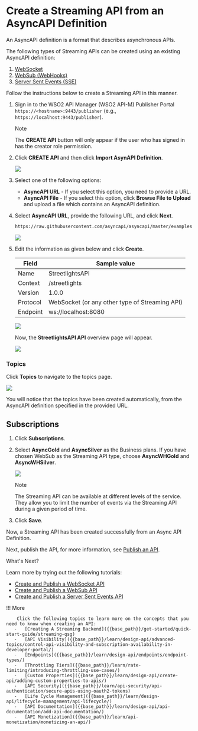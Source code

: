 # Create a Streaming API from an AsyncAPI Definition

An AsyncAPI definition is a format that describes asynchronous APIs. 

The following types of Streaming APIs can be created using an existing AsyncAPI definition:

1. [WebSocket]({{base_path}}/design/create-api/create-streaming-api/create-a-websocket-streaming-api)
2. [WebSub (WebHooks)]({{base_path}}/design/create-api/create-streaming-api/create-a-websub-streaming-api)
3. [Server Sent Events (SSE)]({{base_path}}/design/create-api/create-streaming-api/create-a-sse-streaming-api)

Follow the instructions below to create a Streaming API in this manner.


1. Sign in to the WSO2 API Manager (WSO2 API-M) Publisher Portal `https://<hostname>:9443/publisher` (e.g., `https://localhost:9443/publisher`).

    <html><div class="admonition note">
      <p class="admonition-title">Note</p>
      <p>The <b>CREATE API</b> button will only appear if the user who has signed in has the creator role permission.</p>
      </div>
    </html>

2. Click **CREATE API** and then click **Import AsynAPI Definition**.

    [![]({{base_path}}/assets/img/learn/design-api/streaming-api-from-asyncapi/import-asyncapi-definition.png)]({{base_path}}/assets/img/learn/design-api/streaming-api-from-asyncapi/import-asyncapi-definition.png)

3. Select one of the following options:

	* **AsyncAPI URL** - If you select this option, you need to provide a URL.
	* **AsyncAPI File** - If you select this option, click **Browse File to Upload** and upload a file which contains an AsyncAPI definition.

4.  Select **AsyncAPI URL**, provide the following URL, and click **Next**. 

     ```sh
     https://raw.githubusercontent.com/asyncapi/asyncapi/master/examples/2.0.0/streetlights.yml
     ```

     [![]({{base_path}}/assets/img/learn/design-api/streaming-api-from-asyncapi/websocket/websocket-streaming-api-from-asyncapi-url-import.png)]({{base_path}}/assets/img/learn/design-api/streaming-api-from-asyncapi/websocket/websocket-streaming-api-from-asyncapi-url-import.png)

5.  Edit the information as given below and click **Create**.

     | **Field**   | **Sample value** |
     |-------------|------------------|
     | Name | StreetlightsAPI |
     | Context | /streetlights |
     | Version | 1.0.0 |
     | Protocol | WebSocket (or any other type of Streaming API) |
     | Endpoint | ws://localhost:8080 |
 
     [![]({{base_path}}/assets/img/learn/design-api/streaming-api-from-asyncapi/websocket/websocket-streaming-api-from-asyncapi-configure-values.png)]({{base_path}}/assets/img/learn/design-api/streaming-api-from-asyncapi/websocket/websocket-streaming-api-from-asyncapi-configure-values.png)

     Now, the **StreetlightsAPI API** overview page will appear.

     [![]({{base_path}}/assets/img/learn/design-api/streaming-api-from-asyncapi/websocket/websocket-streaming-api-from-asyncapi-overview.png)]({{base_path}}/assets/img/learn/design-api/streaming-api-from-asyncapi/websocket/websocket-streaming-api-from-asyncapi-overview.png)

### Topics
   
Click **Topics** to navigate to the topics page.

[![]({{base_path}}/assets/img/learn/design-api/streaming-api-from-asyncapi/websocket/websocket-streaming-api-from-asyncapi-topics.png)]({{base_path}}/assets/img/learn/design-api/streaming-api-from-asyncapi/websocket/websocket-streaming-api-from-asyncapi-topics.png)

You will notice that the topics have been created automatically, from the AsyncAPI definition specified in the provided URL.


## Subscriptions

1. Click **Subscriptions**.

2. Select **AsyncGold** and **AsyncSilver** as the Business plans. If you have chosen WebSub as the Streaming API type, choose **AsyncWHGold** and **AsyncWHSilver**.

     [![]({{base_path}}/assets/img/learn/design-api/streaming-api-from-asyncapi/websocket/websocket-streaming-api-from-asyncapi-subscriptions.png)]({{base_path}}/assets/img/learn/design-api/streaming-api-from-asyncapi/websocket/websocket-streaming-api-from-asyncapi-subscriptions.png)

     <html>
     <div class="admonition note">
     <p class="admonition-title">Note</p>
     <p> The Streaming API can be available at different levels of the service. They allow you to limit the number of events via the Streaming API during a given period of time.</p>
     </div>
     </html>

3. Click **Save**.

Now, a Streaming API has been created successfully from an Async API Definition. 

Next, publish the API, for more information, see [Publish an API]({{base_path}}/learn/design-api/publish-api/publish-an-api).


<div class="admonition note">
<p class="admonition-title">What's Next?</p>
<p>Learn more by trying out the following tutorials: 
<ul>
<li><a href="{{base_path}}/tutorials/streaming-api/create-and-publish-websocket-api">Create and Publish a WebSocket API</a></li>
<li><a href="{{base_path}}/tutorials/streaming-api/create-and-publish-websub-api">Create and Publish a WebSub API</a></li>
<li><a href="{{base_path}}/tutorials/streaming-api/create-and-publish-sse-api">Create and Publish a Server Sent Events API</a></li>
</ul>
</p>
</div>


!!! More

        Click the following topics to learn more on the concepts that you need to know when creating an API:
       -   [Creating A Streaming Backend]({{base_path}}/get-started/quick-start-guide/streaming-qsg)
       -   [API Visibility]({{base_path}}/learn/design-api/advanced-topics/control-api-visibility-and-subscription-availability-in-developer-portal/)
       -   [Endpoints]({{base_path}}/learn/design-api/endpoints/endpoint-types/)
       -   [Throttling Tiers]({{base_path}}/learn/rate-limiting/introducing-throttling-use-cases/)
       -   [Custom Properties]({{base_path}}/learn/design-api/create-api/adding-custom-properties-to-apis/)
       -   [API Security]({{base_path}}/learn/api-security/api-authentication/secure-apis-using-oauth2-tokens)
       -   [Life Cycle Management]({{base_path}}/learn/design-api/lifecycle-management/api-lifecycle/)
       -   [API Documentation]({{base_path}}/learn/design-api/api-documentation/add-api-documentation/)
       -   [API Monetization]({{base_path}}/learn/api-monetization/monetizing-an-api/)

